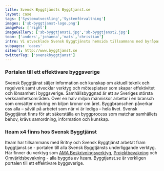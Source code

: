 ```yaml
---
title: Svensk Byggtjänsts Byggtjanst.se
layout: case
tags: ['Systemutveckling','Systemförvaltning']
images: ['sb-byggtjanst-logo.png']
imagePos: ['right']
imageGallery: ['sb-byggtjanst1.jpg','sb-byggtjanst2.jpg']
team: ['anders','johanna','mats','christian']
intro: Vi utvecklade Svensk Byggtjänsts hemsida tillsammans med byråpartnern Britny.
subpages: 'cases'
siteurl: http://www.byggtjanst.se
twitterTag: ['svenskbyggtjanst']
---
```


### Portalen till ett effektivare byggsverige
Svensk Byggtjänst säljer information och kunskap om aktuell teknik och regelverk samt utvecklar verktyg och mötesplatser som skapar effektivitet och lönsamhet i byggsverige. Samhällsbyggnad är ett av Sveriges största verksamhetsområden. Över en halv miljon människor arbetar i en bransch som omsätter omkring en biljon kronor om året. Byggbranschen påverkar oss alla – såväl på arbetet som när vi är lediga – hela livet. Svensk Byggtjänst finns för att säkerställa en byggprocess som matchar samhällets behov, krävs samordning, information och kunskap.

### Iteam x4 finns hos Svensk Byggtjänst
Iteam har tillsammans med Britny och Svensk Byggtjänst arbetat fram byggtjanst.se - portalen till alla Svensk Byggtjänsts underliggande verktyg. Här finner du verktyg som [AMA Beskrivningsverktyg](amabv), [Projektbevakning](projektbevakning) och [Omvärldsbevakning](omvarldsbevakning) - alla byggda av Iteam. Byggtjanst.se är verkligen portalen till ett effektivare byggsverige.